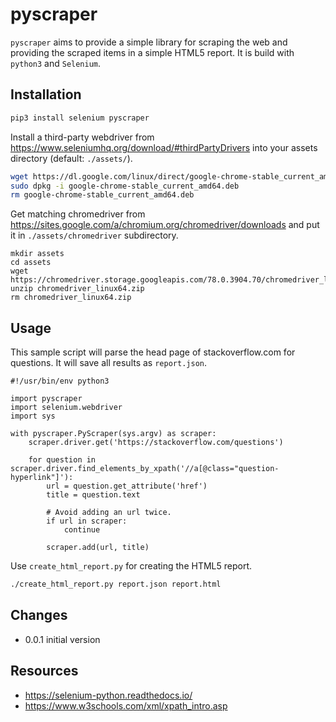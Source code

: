 # pyscraper

`pyscraper` aims to provide a simple library for scraping the web and providing
the scraped items in a simple HTML5 report. It is build with `python3` and `Selenium`.

## Installation

```bash
pip3 install selenium pyscraper
```

Install a third-party webdriver from https://www.seleniumhq.org/download/#thirdPartyDrivers into your assets directory (default: `./assets/`).

```bash
wget https://dl.google.com/linux/direct/google-chrome-stable_current_amd64.deb
sudo dpkg -i google-chrome-stable_current_amd64.deb
rm google-chrome-stable_current_amd64.deb
```

Get matching chromedriver from https://sites.google.com/a/chromium.org/chromedriver/downloads and put it in `./assets/chromedriver` subdirectory.

```
mkdir assets
cd assets
wget https://chromedriver.storage.googleapis.com/78.0.3904.70/chromedriver_linux64.zip
unzip chromedriver_linux64.zip
rm chromedriver_linux64.zip
```

## Usage

This sample script will parse the head page of stackoverflow.com for questions.
It will save all results as `report.json`.

```python3
#!/usr/bin/env python3

import pyscraper
import selenium.webdriver
import sys

with pyscraper.PyScraper(sys.argv) as scraper:
    scraper.driver.get('https://stackoverflow.com/questions')

    for question in scraper.driver.find_elements_by_xpath('//a[@class="question-hyperlink"]'):
        url = question.get_attribute('href')
        title = question.text

        # Avoid adding an url twice.
        if url in scraper:
            continue

        scraper.add(url, title)
```

Use `create_html_report.py` for creating the HTML5 report.
```bash
./create_html_report.py report.json report.html
```

## Changes

* 0.0.1 initial version

## Resources

* https://selenium-python.readthedocs.io/
* https://www.w3schools.com/xml/xpath_intro.asp
